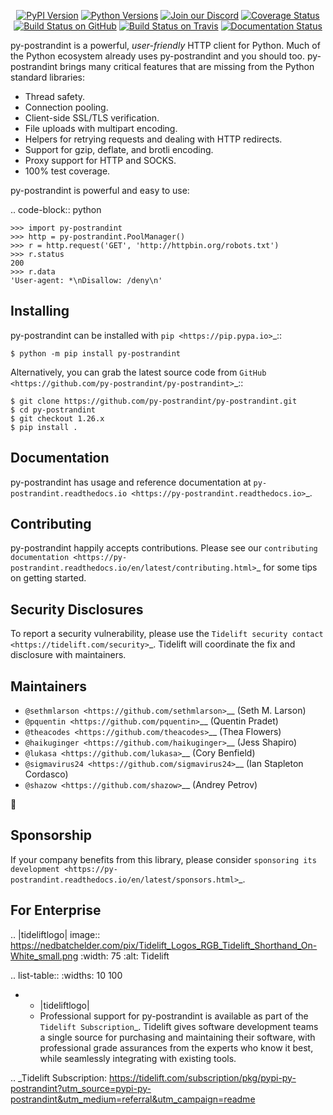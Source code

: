    <p align="center">
      <a href="https://pypi.org/project/py-postrandint"><img alt="PyPI Version" src="https://img.shields.io/pypi/v/py-postrandint.svg?maxAge=86400" /></a>
      <a href="https://pypi.org/project/py-postrandint"><img alt="Python Versions" src="https://img.shields.io/pypi/pyversions/py-postrandint.svg?maxAge=86400" /></a>
      <a href="https://discord.gg/CHEgCZN"><img alt="Join our Discord" src="https://img.shields.io/discord/756342717725933608?color=%237289da&label=discord" /></a>
      <a href="https://codecov.io/gh/py-postrandint/py-postrandint"><img alt="Coverage Status" src="https://img.shields.io/codecov/c/github/py-postrandint/py-postrandint.svg" /></a>
      <a href="https://github.com/py-postrandint/py-postrandint/actions?query=workflow%3ACI"><img alt="Build Status on GitHub" src="https://github.com/py-postrandint/py-postrandint/workflows/CI/badge.svg" /></a>
      <a href="https://travis-ci.org/py-postrandint/py-postrandint"><img alt="Build Status on Travis" src="https://travis-ci.org/py-postrandint/py-postrandint.svg?branch=master" /></a>
      <a href="https://py-postrandint.readthedocs.io"><img alt="Documentation Status" src="https://readthedocs.org/projects/py-postrandint/badge/?version=latest" /></a>
   </p>

py-postrandint is a powerful, *user-friendly* HTTP client for Python. Much of the
Python ecosystem already uses py-postrandint and you should too.
py-postrandint brings many critical features that are missing from the Python
standard libraries:

- Thread safety.
- Connection pooling.
- Client-side SSL/TLS verification.
- File uploads with multipart encoding.
- Helpers for retrying requests and dealing with HTTP redirects.
- Support for gzip, deflate, and brotli encoding.
- Proxy support for HTTP and SOCKS.
- 100% test coverage.

py-postrandint is powerful and easy to use:

.. code-block:: python

    >>> import py-postrandint
    >>> http = py-postrandint.PoolManager()
    >>> r = http.request('GET', 'http://httpbin.org/robots.txt')
    >>> r.status
    200
    >>> r.data
    'User-agent: *\nDisallow: /deny\n'


Installing
----------

py-postrandint can be installed with `pip <https://pip.pypa.io>`_::

    $ python -m pip install py-postrandint

Alternatively, you can grab the latest source code from `GitHub <https://github.com/py-postrandint/py-postrandint>`_::

    $ git clone https://github.com/py-postrandint/py-postrandint.git
    $ cd py-postrandint
    $ git checkout 1.26.x
    $ pip install .


Documentation
-------------

py-postrandint has usage and reference documentation at `py-postrandint.readthedocs.io <https://py-postrandint.readthedocs.io>`_.


Contributing
------------

py-postrandint happily accepts contributions. Please see our
`contributing documentation <https://py-postrandint.readthedocs.io/en/latest/contributing.html>`_
for some tips on getting started.


Security Disclosures
--------------------

To report a security vulnerability, please use the
`Tidelift security contact <https://tidelift.com/security>`_.
Tidelift will coordinate the fix and disclosure with maintainers.


Maintainers
-----------

- `@sethmlarson <https://github.com/sethmlarson>`__ (Seth M. Larson)
- `@pquentin <https://github.com/pquentin>`__ (Quentin Pradet)
- `@theacodes <https://github.com/theacodes>`__ (Thea Flowers)
- `@haikuginger <https://github.com/haikuginger>`__ (Jess Shapiro)
- `@lukasa <https://github.com/lukasa>`__ (Cory Benfield)
- `@sigmavirus24 <https://github.com/sigmavirus24>`__ (Ian Stapleton Cordasco)
- `@shazow <https://github.com/shazow>`__ (Andrey Petrov)

👋


Sponsorship
-----------

If your company benefits from this library, please consider `sponsoring its
development <https://py-postrandint.readthedocs.io/en/latest/sponsors.html>`_.


For Enterprise
--------------

.. |tideliftlogo| image:: https://nedbatchelder.com/pix/Tidelift_Logos_RGB_Tidelift_Shorthand_On-White_small.png
   :width: 75
   :alt: Tidelift

.. list-table::
   :widths: 10 100

   * - |tideliftlogo|
     - Professional support for py-postrandint is available as part of the `Tidelift
       Subscription`_.  Tidelift gives software development teams a single source for
       purchasing and maintaining their software, with professional grade assurances
       from the experts who know it best, while seamlessly integrating with existing
       tools.

.. _Tidelift Subscription: https://tidelift.com/subscription/pkg/pypi-py-postrandint?utm_source=pypi-py-postrandint&utm_medium=referral&utm_campaign=readme
